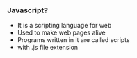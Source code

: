 ### Javascript?
- It is a scripting language for web
- Used to make web pages alive
- Programs written in it are called scripts
- with .js file extension
